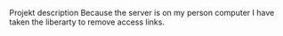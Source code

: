 Projekt description 
Because the server is on my person computer I have taken the liberarty to remove access links.


